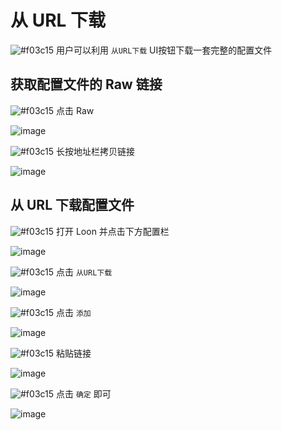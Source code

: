 # 从 URL 下载

![#f03c15](https://placehold.it/15/f03c15/000000?text=+) 用户可以利用 `从URL下载` UI按钮下载一套完整的配置文件

## 获取配置文件的 Raw 链接

![#f03c15](https://placehold.it/15/f03c15/000000?text=+) 点击 Raw

![image](https://raw.githubusercontent.com/chiupam/tutorial-image/master/Loon/Plus/URL_Download_1.jpg)

![#f03c15](https://placehold.it/15/f03c15/000000?text=+) 长按地址栏拷贝链接

![image](https://raw.githubusercontent.com/chiupam/tutorial-image/master/Loon/Plus/URL_Download_2.jpg)

## 从 URL 下载配置文件

![#f03c15](https://placehold.it/15/f03c15/000000?text=+) 打开 Loon 并点击下方配置栏

![image](https://raw.githubusercontent.com/chiupam/tutorial-image/master/Loon/Plus/URL_Download_3.jpg)

![#f03c15](https://placehold.it/15/f03c15/000000?text=+) 点击 `从URL下载` 

![image](https://raw.githubusercontent.com/chiupam/tutorial-image/master/Loon/Plus/URL_Download_4.jpg)

![#f03c15](https://placehold.it/15/f03c15/000000?text=+) 点击 `添加`

![image](https://raw.githubusercontent.com/chiupam/tutorial-image/master/Loon/Plus/URL_Download_5.jpg)

![#f03c15](https://placehold.it/15/f03c15/000000?text=+) 粘贴链接

![image](https://raw.githubusercontent.com/chiupam/tutorial-image/master/Loon/Plus/URL_Download_6.jpg)

![#f03c15](https://placehold.it/15/f03c15/000000?text=+) 点击 `确定` 即可

![image](https://raw.githubusercontent.com/chiupam/tutorial-image/master/Loon/Plus/URL_Download_7.jpg)